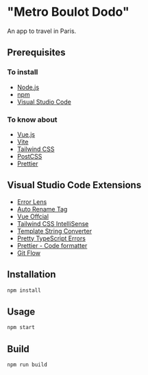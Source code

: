 # "Metro Boulot Dodo"

An app to travel in Paris.

## Prerequisites

### To install

- [Node.js](https://nodejs.org/en/)
- [npm](https://www.npmjs.com/)
- [Visual Studio Code](https://code.visualstudio.com/)

### To know about

- [Vue.js](https://vuejs.org/)
- [Vite](https://vitejs.dev/)
- [Tailwind CSS](https://tailwindcss.com/)
- [PostCSS](https://postcss.org/)
- [Prettier](https://prettier.io/)

## Visual Studio Code Extensions

- [Error Lens](https://marketplace.visualstudio.com/items?itemName=usernamehw.errorlens)
- [Auto Rename Tag](https://marketplace.visualstudio.com/items?itemName=formulahendry.auto-rename-tag)
- [ Vue Offcial ](https://marketplace.visualstudio.com/items?itemName=Vue.volar)
- [Tailwind CSS IntelliSense](https://marketplace.visualstudio.com/items?itemName=bradlc.vscode-tailwindcss)
- [Template String Converter](https://marketplace.visualstudio.com/items?itemName=meganrogge.template-string-converter)
- [Pretty TypeScript Errors](https://marketplace.visualstudio.com/items?itemName=yoavbls.pretty-ts-errors)
- [Prettier - Code formatter](https://marketplace.visualstudio.com/items?itemName=esbenp.prettier-vscode)
- [Git Flow](https://marketplace.visualstudio.com/items?itemName=vector-of-bool.gitflow)

## Installation

```bash
npm install
```

## Usage

```bash
npm start
```

## Build

```bash
npm run build
```
